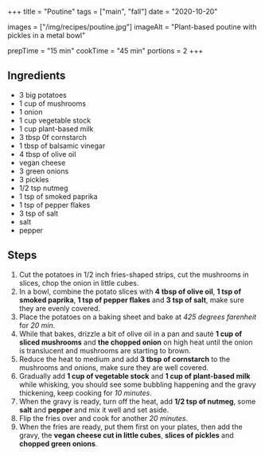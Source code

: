 +++
title = "Poutine"
tags = ["main", "fall"]
date = "2020-10-20"

images = ["/img/recipes/poutine.jpg"]
imageAlt = "Plant-based poutine with pickles in a metal bowl"

prepTime = "15 min"
cookTime = "45 min"
portions = 2
+++

<div class="recipe-content">
<div class="ingredients">

## Ingredients  

- 3 big potatoes
- 1 cup of mushrooms
- 1 onion
- 1 cup vegetable stock
- 1 cup plant-based milk
- 3 tbsp 0f cornstarch
- 1 tbsp of balsamic vinegar
- 4 tbsp of olive oil
- vegan cheese
- 3 green onions
- 3 pickles
- 1/2 tsp nutmeg
- 1 tsp of smoked paprika
- 1 tsp of pepper flakes
- 3 tsp of salt
- salt
- pepper

</div>
<div class="steps">

## Steps

1. Cut the potatoes in 1/2 inch fries-shaped strips, cut the mushrooms in slices, chop the onion in little cubes.
2. In a bowl, combine the potato slices with **4 tbsp of olive oil**, **1 tsp of smoked paprika**, **1 tsp of pepper flakes** and **3 tsp of salt**, make sure they are evenly covered.
3. Place the potatoes on a baking sheet and bake at *425 degrees farenheit* for *20 min*.
4. While that bakes, drizzle a bit of olive oil in a pan and sauté **1 cup of sliced mushrooms** and **the chopped onion** on high heat until the onion is translucent and mushrooms are starting to brown.
5. Reduce the heat to medium and add **3 tbsp of cornstarch** to the mushrooms and onions, make sure they are well covered.
6. Gradually add **1 cup of vegetable stock** and **1 cup of plant-based milk** while whisking, you should see some bubbling happening and the gravy thickening, keep cooking for *10 minutes*.
7. When the gravy is ready, turn off the heat, add **1/2 tsp of nutmeg**, some **salt** and **pepper** and mix it well and set aside.
8. Flip the fries over and cook for another *20 minutes*.
9. When the fries are ready, put them first on your plates, then add the gravy, the **vegan cheese cut in little cubes**, **slices of pickles** and **chopped green onions**.

</div>
</div>
